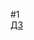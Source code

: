 ﻿#1  
[ДЗ](https://docs.google.com/document/d/1TQW2CiaT2HMKnoCh6ChIntqtInfcyH344Dzub8FA-N8/edit?usp=share_link)  
